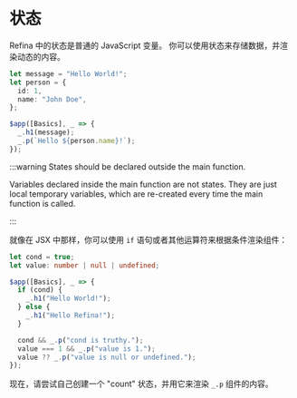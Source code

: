 # 状态

Refina 中的状态是普通的 JavaScript 变量。 你可以使用状态来存储数据，并渲染动态的内容。

```ts
let message = "Hello World!";
let person = {
  id: 1,
  name: "John Doe",
};

$app([Basics], _ => {
  _.h1(message);
  _.p(`Hello ${person.name}!`);
});
```

:::warning States should be declared outside the main function.

Variables declared inside the main function are not states. They are just local temporary variables, which are re-created every time the main function is called.

:::

就像在 JSX 中那样，你可以使用 `if` 语句或者其他运算符来根据条件渲染组件：

```ts
let cond = true;
let value: number | null | undefined;

$app([Basics], _ => {
  if (cond) {
    _.h1("Hello World!");
  } else {
    _.h1("Hello Refina!");
  }

  cond && _.p("cond is truthy.");
  value === 1 && _.p("value is 1.");
  value ?? _.p("value is null or undefined.");
});
```

现在，请尝试自己创建一个 "count" 状态，并用它来渲染 `_.p` 组件的内容。
